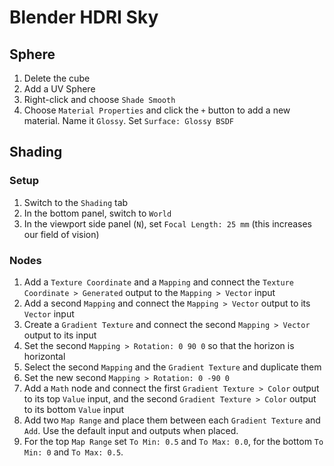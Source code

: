 # Blender HDRI Sky

## Sphere

1. Delete the cube
2. Add a UV Sphere
3. Right-click and choose `Shade Smooth`
4. Choose `Material Properties` and click the `+` button to add a new material. Name it `Glossy`. Set `Surface: Glossy BSDF`

## Shading

### Setup

1. Switch to the `Shading` tab
2. In the bottom panel, switch to `World`
3. In the viewport side panel (`N`), set `Focal Length: 25 mm` (this increases our field of vision)

### Nodes

1. Add a `Texture Coordinate` and a `Mapping` and connect the `Texture Coordinate > Generated` output to the `Mapping > Vector` input
2. Add a second `Mapping` and connect the `Mapping > Vector` output to its `Vector` input
3. Create a `Gradient Texture` and connect the second `Mapping > Vector` output to its input
4. Set the second `Mapping > Rotation: 0 90 0` so that the horizon is horizontal
5. Select the second `Mapping` and the `Gradient Texture` and duplicate them
6. Set the new second `Mapping > Rotation: 0 -90 0`
7. Add a `Math` node and connect the first `Gradient Texture > Color` output to its top `Value` input, and the second `Gradient Texture > Color` output to its bottom `Value` input
8. Add two `Map Range` and place them between each `Gradient Texture` and `Add`. Use the default input and outputs when placed.
9. For the top `Map Range` set `To Min: 0.5` and `To Max: 0.0`, for the bottom `To Min: 0` and `To Max: 0.5`.
